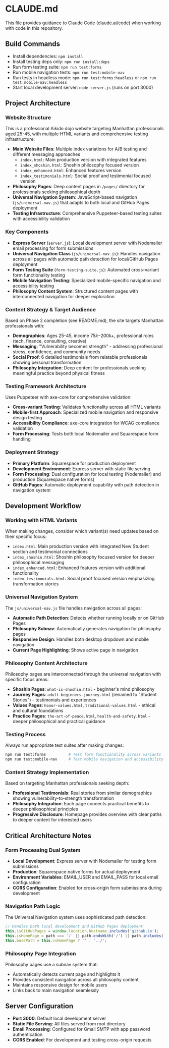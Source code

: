 # CLAUDE.md

This file provides guidance to Claude Code (claude.ai/code) when working with code in this repository.

## Build Commands
- Install dependencies: `npm install`
- Install testing deps only: `npm run install:deps`
- Run form testing suite: `npm run test:forms`
- Run mobile navigation tests: `npm run test:mobile-nav`
- Run tests in headless mode: `npm run test:forms:headless` or `npm run test:mobile-nav:headless`
- Start local development server: `node server.js` (runs on port 3000)

## Project Architecture

### Website Structure
This is a professional Aikido dojo website targeting Manhattan professionals aged 25-45, with multiple HTML variants and comprehensive testing infrastructure:

- **Main Website Files**: Multiple index variations for A/B testing and different messaging approaches
  - `index.html`: Main production version with integrated features
  - `index_shoshin.html`: Shoshin philosophy focused version
  - `index_enhanced.html`: Enhanced features version
  - `index_testimonials.html`: Social proof and testimonial focused version
- **Philosophy Pages**: Deep content pages in `/pages/` directory for professionals seeking philosophical depth
- **Universal Navigation System**: JavaScript-based navigation (`js/universal-nav.js`) that adapts to both local and GitHub Pages deployment
- **Testing Infrastructure**: Comprehensive Puppeteer-based testing suites with accessibility validation

### Key Components
- **Express Server** (`server.js`): Local development server with Nodemailer email processing for form submissions
- **Universal Navigation Class** (`js/universal-nav.js`): Handles navigation across all pages with automatic path detection for local/GitHub Pages deployment
- **Form Testing Suite** (`form-testing-suite.js`): Automated cross-variant form functionality testing
- **Mobile Navigation Testing**: Specialized mobile-specific navigation and accessibility testing
- **Philosophy Content System**: Structured content pages with interconnected navigation for deeper exploration

### Content Strategy & Target Audience
Based on Phase 2 completion (see README.md), the site targets Manhattan professionals with:
- **Demographics**: Ages 25-45, income $75k-$200k+, professional roles (tech, finance, consulting, creative)
- **Messaging**: "Vulnerability becomes strength" - addressing professional stress, confidence, and community needs
- **Social Proof**: 6 detailed testimonials from relatable professionals showing personal transformation
- **Philosophy Integration**: Deep content for professionals seeking meaningful practice beyond physical fitness

### Testing Framework Architecture
Uses Puppeteer with axe-core for comprehensive validation:
- **Cross-variant Testing**: Validates functionality across all HTML variants
- **Mobile-first Approach**: Specialized mobile navigation and responsive design testing
- **Accessibility Compliance**: axe-core integration for WCAG compliance validation
- **Form Processing**: Tests both local Nodemailer and Squarespace form handling

### Deployment Strategy
- **Primary Platform**: Squarespace for production deployment
- **Development Environment**: Express server with static file serving
- **Form Processing**: Dual configuration for local testing (Nodemailer) and production (Squarespace native forms)
- **GitHub Pages**: Automatic deployment capability with path detection in navigation system

## Development Workflow

### Working with HTML Variants
When making changes, consider which variant(s) need updates based on their specific focus:
- `index.html`: Main production version with integrated New Student section and testimonial connections
- `index_shoshin.html`: Shoshin philosophy focused version for deeper philosophical messaging
- `index_enhanced.html`: Enhanced features version with additional functionality
- `index_testimonials.html`: Social proof focused version emphasizing transformation stories

### Universal Navigation System
The `js/universal-nav.js` file handles navigation across all pages:
- **Automatic Path Detection**: Detects whether running locally or on GitHub Pages
- **Philosophy Subnav**: Automatically generates navigation for philosophy pages
- **Responsive Design**: Handles both desktop dropdown and mobile navigation
- **Current Page Highlighting**: Shows active page in navigation

### Philosophy Content Architecture
Philosophy pages are interconnected through the universal navigation with specific focus areas:
- **Shoshin Pages**: `what-is-shoshin.html` - beginner's mind philosophy
- **Journey Pages**: `adult-beginners-journey.html` (renamed to "Student Stories") - testimonials and experiences  
- **Values Pages**: `honor-values.html`, `traditional-values.html` - ethical and cultural foundations
- **Practice Pages**: `the-art-of-peace.html`, `health-and-safety.html` - deeper philosophical and practical guidance

### Testing Process
Always run appropriate test suites after making changes:
```bash
npm run test:forms          # Test form functionality across variants
npm run test:mobile-nav     # Test mobile navigation and accessibility
```

### Content Strategy Implementation
Based on targeting Manhattan professionals seeking depth:
- **Professional Testimonials**: Real stories from similar demographics showing vulnerability-to-strength transformation
- **Philosophy Integration**: Each page connects practical benefits to deeper philosophical principles
- **Progressive Disclosure**: Homepage provides overview with clear paths to deeper content for interested users

## Critical Architecture Notes

### Form Processing Dual System
- **Local Development**: Express server with Nodemailer for testing form submissions
- **Production**: Squarespace native forms for actual deployment
- **Environment Variables**: EMAIL_USER and EMAIL_PASS for local email configuration
- **CORS Configuration**: Enabled for cross-origin form submissions during development

### Navigation Path Logic
The Universal Navigation system uses sophisticated path detection:
```javascript
// Handles both local development and GitHub Pages deployment
this.isGitHubPages = window.location.hostname.includes('github.io');
this.isHomePage = path === '/' || path.endsWith('/') || path.includes('index.html');
this.basePath = this.isHomePage ? '' : '../';
```

### Philosophy Page Integration
Philosophy pages use a subnav system that:
- Automatically detects current page and highlights it
- Provides consistent navigation across all philosophy content
- Maintains responsive design for mobile users
- Links back to main navigation seamlessly

## Server Configuration
- **Port 3000**: Default local development server
- **Static File Serving**: All files served from root directory
- **Email Processing**: Configured for Gmail SMTP with app password authentication
- **CORS Enabled**: For development and testing cross-origin requests